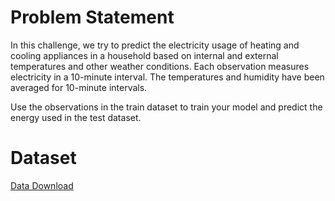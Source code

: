 # Problem Statement
In this challenge, we try to predict the electricity usage of heating and cooling appliances in a household based on internal and external temperatures and other weather conditions. Each observation measures electricity in a 10-minute interval. The temperatures and humidity have been averaged for 10-minute intervals.

Use the observations in the train dataset to train your model and predict the energy used in the test dataset.
 
# Dataset
[Data Download](https://he-s3.s3.amazonaws.com/media/hackathon/machine-learning-challenge-5-1/predict-the-energy-used/ae5e3a76-0-energy.zip)
